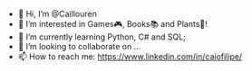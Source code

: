 - 👋 Hi, I’m @Caillouren
- 👀 I’m interested in Games🎮, Books📚 and Plants🌻!
- 🌱 I’m currently learning Python, C# and SQL;
- 💞️ I’m looking to collaborate on ...
- 📫 How to reach me: https://www.linkedin.com/in/caiofilipe/

<!---
Caillouren/Caillouren is a ✨ special ✨ repository because its `README.md` (this file) appears on your GitHub profile.
You can click the Preview link to take a look at your changes.
--->
